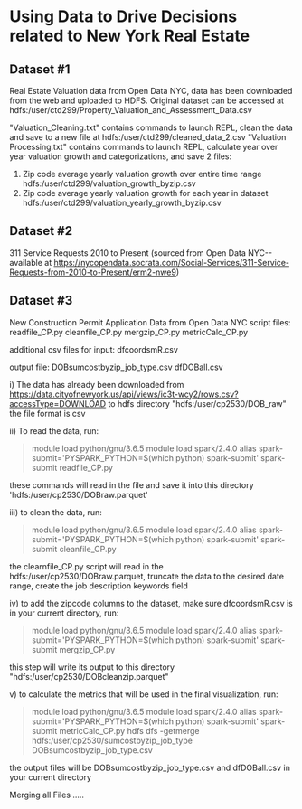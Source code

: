 # Using Data to Drive Decisions related to New York Real Estate 

## Dataset #1
Real Estate Valuation data from Open Data NYC, data has been downloaded from the web and uploaded to HDFS.
Original dataset can be accessed at hdfs:/user/ctd299/Property_Valuation_and_Assessment_Data.csv

"Valuation_Cleaning.txt" contains commands to launch REPL, clean the data and save to a new file at hdfs:/user/ctd299/cleaned_data_2.csv
"Valuation Processing.txt" contains commands to launch REPL, calculate year over year valuation growth and categorizations, and save 2 files:
1) Zip code average yearly valuation growth over entire time range hdfs:/user/ctd299/valuation_growth_byzip.csv
2) Zip code average yearly valuation growth for each year in dataset hdfs:/user/ctd299/valuation_yearly_growth_byzip.csv

## Dataset #2
311 Service Requests 2010 to Present (sourced from Open Data NYC-- available at https://nycopendata.socrata.com/Social-Services/311-Service-Requests-from-2010-to-Present/erm2-nwe9)




## Dataset #3
New Construction Permit Application Data from Open Data NYC
script files:
readfile_CP.py
cleanfile_CP.py
mergzip_CP.py
metricCalc_CP.py

additional csv files for input:
dfcoordsmR.csv

output file:
DOBsumcostbyzip_job_type.csv
dfDOBall.csv

i) The data has already been downloaded from https://data.cityofnewyork.us/api/views/ic3t-wcy2/rows.csv?accessType=DOWNLOAD to hdfs directory "hdfs:/user/cp2530/DOB_raw" the file format is csv

ii) To read the data, run:
> module load python/gnu/3.6.5
> module load spark/2.4.0
> alias spark-submit='PYSPARK_PYTHON=$(which python) spark-submit'
> spark-submit readfile_CP.py

these commands will read in the file and save it into this directory 'hdfs:/user/cp2530/DOBraw.parquet'


iii) to clean the data, run:
> module load python/gnu/3.6.5
> module load spark/2.4.0
> alias spark-submit='PYSPARK_PYTHON=$(which python) spark-submit'
> spark-submit cleanfile_CP.py 

the clearnfile_CP.py script will read in the hdfs:/user/cp2530/DOBraw.parquet, truncate the data to the desired date range, create the job description keywords field


iv) to add the zipcode columns to the dataset, make sure dfcoordsmR.csv is in your current directory, run: 
> module load python/gnu/3.6.5
> module load spark/2.4.0
> alias spark-submit='PYSPARK_PYTHON=$(which python) spark-submit'
> spark-submit mergzip_CP.py

this step will write its output to this directory "hdfs:/user/cp2530/DOBcleanzip.parquet"

v) to calculate the metrics that will be used in the final visualization, run:
> module load python/gnu/3.6.5
> module load spark/2.4.0
> alias spark-submit='PYSPARK_PYTHON=$(which python) spark-submit'
> spark-submit metricCalc_CP.py
> hdfs dfs -getmerge hdfs:/user/cp2530/sumcostbyzip_job_type DOBsumcostbyzip_job_type.csv

the output files will be DOBsumcostbyzip_job_type.csv and dfDOBall.csv in your current directory 


Merging all Files
.....

